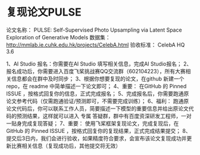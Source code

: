 # 复现论文PULSE
论文名称： PULSE: Self-Supervised Photo Upsampling via Latent Space Exploration of Generative Models
数据集： http://mmlab.ie.cuhk.edu.hk/projects/CelebA.html
验收标准： CelebA HQ 3.6

1、AI Studio 报名：你需要在AI Studio 填写相关信息，完成AI Studio报名；
2、报名成功后，你需要进入百度飞桨挑战赛QQ交流群（602104223），所有大赛相关信息都会在群中及时同步；
3、根据你想要复现的论文，在github 新建一个repo，在 readme 中简单描述一下论文即可；
4、重要： 在GitHub 的 Pinned ISSUE ，按格式回复你的信息，正式完成报名；
5、完成报名后，你需要跑通原论文参考代码（仅需跑通验证/预测即可，不需要完成训练）；
6、福利： 跑通原论文代码后，你可以联系工作人员，简要描述一下模型的重要信息并给出原论文代码的预测结果，这样就可以进入 专属 答疑群，群中有百度资深研发工程师，一对一贴身完成复现答疑；
7、重要： 使用飞桨框架复现论文，完成复现后，在GitHub 的 Pinned ISSUE ，按格式回复你的复现结果，正式完成结果提交；
8、提交后3日内，我们会进行验收，如果精度符合要求，会宣布该论文复现成功并更新比赛相关信息（复现成功后，其他提交将无效）
